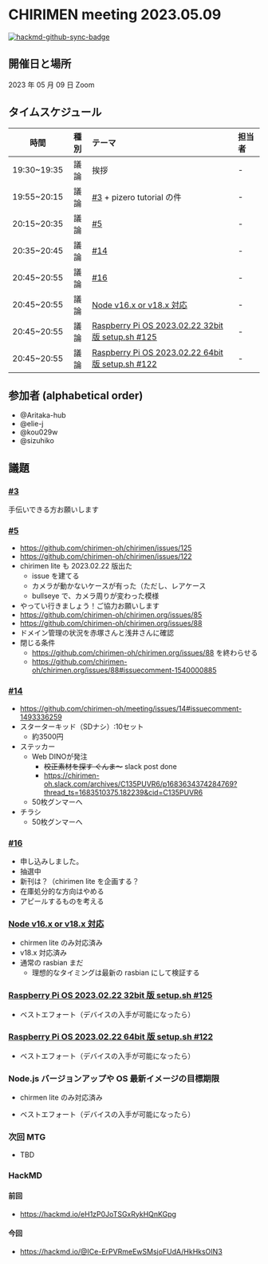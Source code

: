 # CHIRIMEN meeting 2023.05.09

[![hackmd-github-sync-badge](https://hackmd.io/-O2Gu3BbQhOz8nF-AOk4Ng/badge)](https://hackmd.io/-O2Gu3BbQhOz8nF-AOk4Ng)

## 開催日と場所

2023 年 05 月 09 日 Zoom

## タイムスケジュール

|    時間     | 種別 | テーマ                                                                                                  | 担当者 |
| :---------: | :--: | :------------------------------------------------------------------------------------------------------ | :----- |
| 19:30~19:35 | 議論 | 挨拶                                                                                                    | -      |
| 19:55~20:15 | 議論 | [#3](https://github.com/chirimen-oh/meeting/issues/3) + pizero tutorial の件                            | -      |
| 20:15~20:35 | 議論 | [#5](https://github.com/chirimen-oh/meeting/issues/5)                                                   | -      |
| 20:35~20:45 | 議論 | [#14](https://github.com/chirimen-oh/meeting/issues/14)                                                 | -      |
| 20:45~20:55 | 議論 | [#16](https://github.com/chirimen-oh/meeting/issues/16)                                                 | -      |
| 20:45~20:55 | 議論 | [Node v16.x or v18.x 対応](https://github.com/chirimen-oh/chirimen/issues/121)                          | -      |
| 20:45~20:55 | 議論 | [Raspberry Pi OS 2023.02.22 32bit 版 setup.sh #125](https://github.com/chirimen-oh/chirimen/issues/125) | -      |
| 20:45~20:55 | 議論 | [Raspberry Pi OS 2023.02.22 64bit 版 setup.sh #122](https://github.com/chirimen-oh/chirimen/issues/122) | -      |

## 参加者 (alphabetical order)

- @Aritaka-hub
- @elie-j
- @kou029w
- @sizuhiko

## 議題

### [#3](https://github.com/chirimen-oh/meeting/issues/3)

手伝いできる方お願いします

### [#5](https://github.com/chirimen-oh/meeting/issues/5)

- https://github.com/chirimen-oh/chirimen/issues/125
- https://github.com/chirimen-oh/chirimen/issues/122
- chirimen lite も 2023.02.22 版出た
  - issue を建てる
  - カメラが動かないケースが有った（ただし、レアケース
  - bullseye で、カメラ周りが変わった模様
- やってい行きましょう！ご協力お願いします
- https://github.com/chirimen-oh/chirimen.org/issues/85
- https://github.com/chirimen-oh/chirimen.org/issues/88
- ドメイン管理の状況を赤塚さんと浅井さんに確認
- 閉じる条件
    - https://github.com/chirimen-oh/chirimen.org/issues/88 を終わらせる
    - https://github.com/chirimen-oh/chirimen.org/issues/88#issuecomment-1540000885

### [#14](https://github.com/chirimen-oh/meeting/issues/14)
* https://github.com/chirimen-oh/meeting/issues/14#issuecomment-1493336259
* スターターキッド（SDナシ）:10セット
    * 約3500円
* ステッカー
    * Web DINOが発注
        * ~~校正素材を探す ぐんま〜~~ slack post done
        * https://chirimen-oh.slack.com/archives/C135PUVR6/p1683634374284769?thread_ts=1683510375.182239&cid=C135PUVR6
    * 50枚グンマーへ
* チラシ
    * 50枚グンマーへ

### [#16](https://github.com/chirimen-oh/meeting/issues/16)

- 申し込みしました。
- 抽選中
- 新刊は？（chirimen lite を企画する？
- 在庫処分的な方向はやめる
- アピールするものを考える

### [Node v16.x or v18.x 対応](https://github.com/chirimen-oh/chirimen/issues/121)

- chirmen lite のみ対応済み
- v18.x 対応済み
- 通常の rasbian まだ
  - 理想的なタイミングは最新の rasbian にして検証する

### [Raspberry Pi OS 2023.02.22 32bit 版 setup.sh #125](https://github.com/chirimen-oh/chirimen/issues/125)

- ベストエフォート（デバイスの入手が可能になったら）

### [Raspberry Pi OS 2023.02.22 64bit 版 setup.sh #122](https://github.com/chirimen-oh/chirimen/issues/122)

- ベストエフォート（デバイスの入手が可能になったら）

### Node.js バージョンアップや OS 最新イメージの目標期限

- chirmen lite のみ対応済み

* ベストエフォート（デバイスの入手が可能になったら）

### 次回 MTG

- TBD

### HackMD

#### 前回

- https://hackmd.io/eH1zP0JoTSGxRykHQnKGpg

#### 今回

- https://hackmd.io/@ICe-ErPVRmeEwSMsjoFUdA/HkHksOIN3
